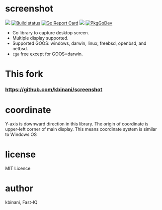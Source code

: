 screenshot
==========

![](https://github.com/Fast-IQ/screenshot/actions/workflows/build.yml/badge.svg)
[![Build status](https://ci.appveyor.com/api/projects/status/github/Fast-IQ/screenshot?branch=master&svg=true)](https://ci.appveyor.com/project/Fast-IQ/screenshot)
[![Go Report Card](https://goreportcard.com/badge/github.com/Fast-IQ/screenshot)](https://goreportcard.com/report/github.com/Fast-IQ/screenshot)
[![](https://img.shields.io/badge/license-MIT-428F7E.svg?style=flat)](https://github.com/Fast-IQ/screenshot/blob/master/LICENSE)
[![PkgGoDev](https://pkg.go.dev/badge/github.com/Fast-IQ/screenshot)](https://pkg.go.dev/github.com/Fast-IQ/screenshot)

* Go library to capture desktop screen.
* Multiple display supported.
* Supported GOOS: windows, darwin, linux, freebsd, openbsd, and netbsd.
* `cgo` free except for GOOS=darwin.

This fork
=================
### https://github.com/kbinani/screenshot

coordinate
=================
Y-axis is downward direction in this library. The origin of coordinate is upper-left corner of main display. This means coordinate system is similar to Windows OS

license
=======

MIT Licence

author
======

kbinani, Fast-IQ
